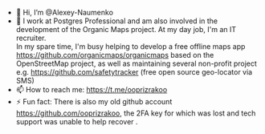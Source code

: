 - 👋 Hi, I’m @Alexey-Naumenko
- 👀 I work at Postgres Professional and am also involved in the development of the Organic Maps project. At my day job, I'm an IT recruiter.  
In my spare time, I'm busy helping to develop a free offline maps app https://github.com/organicmaps/organicmaps based on the OpenStreetMap project, 
as well as maintaining several non-profit project e.g. https://github.com/safetytracker  (free open source geo-locator via SMS)
- 📫 How to reach me: https://t.me/ooprizrakoo
- ⚡ Fun fact: There is also my old github account https://github.com/ooprizrakoo, the 2FA key for which was lost and tech support was unable to help recover . 

<!---
alexey-naumenko/alexey-naumenko is a ✨ special ✨ repository because its `README.md` (this file) appears on your GitHub profile.
You can click the Preview link to take a look at your changes.
--->
